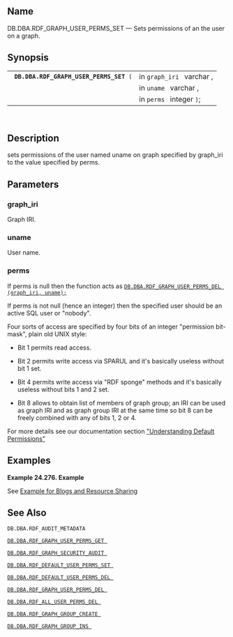 <div id="fn_rdf_graph_user_perms_set" class="refentry">

<div class="titlepage">

</div>

<div class="refnamediv">

## Name

DB.DBA.RDF_GRAPH_USER_PERMS_SET — Sets permissions of an the user on a
graph.

</div>

<div class="refsynopsisdiv">

## Synopsis

<div id="fsyn_rdf_graph_user_perms_set" class="funcsynopsis">

|                                              |                           |
|----------------------------------------------|---------------------------|
| ` `**`DB.DBA.RDF_GRAPH_USER_PERMS_SET`**` (` | in `graph_iri ` varchar , |
|                                              | in `uname ` varchar ,     |
|                                              | in `perms ` integer `)`;  |

<div class="funcprototype-spacer">

 

</div>

</div>

</div>

<div id="desc_rdf_graph_user_perms_set" class="refsect1">

## Description

sets permissions of the user named uname on graph specified by graph_iri
to the value specified by perms.

</div>

<div id="params_rdf_graph_user_perms_set" class="refsect1">

## Parameters

<div id="id101620" class="refsect2">

### graph_iri

Graph IRI.

</div>

<div id="id101623" class="refsect2">

### uname

User name.

</div>

<div id="id101626" class="refsect2">

### perms

If perms is null then the function acts as
<a href="fn_rdf_graph_user_perms_del.html" class="link"
title="DB.DBA.RDF_GRAPH_USER_PERMS_DEL"><code
class="function">DB.DBA.RDF_GRAPH_USER_PERMS_DEL (graph_iri, uname); </code></a>

If perms is not null (hence an integer) then the specified user should
be an active SQL user or "nobody".

Four sorts of access are specified by four bits of an integer
"permission bit-mask", plain old UNIX style:

<div class="itemizedlist">

- Bit 1 permits read access.

- Bit 2 permits write access via SPARUL and it's basically useless
  without bit 1 set.

- Bit 4 permits write access via "RDF sponge" methods and it's basically
  useless without bits 1 and 2 set.

- Bit 8 allows to obtain list of members of graph group; an IRI can be
  used as graph IRI and as graph group IRI at the same time so bit 8 can
  be freely combined with any of bits 1, 2 or 4.

</div>

For more details see our documentation section
<a href="rdfgraphsecurityunddefperm.html" class="link"
title="16.4.5. Understanding Default Permissions">"Understanding Default
Permissions"</a>

</div>

</div>

<div id="examples_rdf_graph_user_perms_set" class="refsect1">

## Examples

<div id="ex_rdf_graph_user_perms_set" class="example">

**Example 24.276. Example**

<div class="example-contents">

See <a href="rdfgraphsecurityintconfsec.html#rdfgraphsecurityintex"
class="link" title="Example: Blogs and Resource Sharing">Example for
Blogs and Resource Sharing</a>

</div>

</div>

  

</div>

<div id="seealso_rdf_graph_user_perms_set" class="refsect1">

## See Also

`DB.DBA.RDF_AUDIT_METADATA `

<a href="fn_rdf_graph_user_perms_get.html" class="link"
title="DB.DBA.RDF_GRAPH_USER_PERMS_GET"><code
class="function">DB.DBA.RDF_GRAPH_USER_PERMS_GET </code></a>

<a href="fn_rdf_graph_security_audit.html" class="link"
title="DB.DBA.RDF_GRAPH_SECURITY_AUDIT"><code
class="function">DB.DBA.RDF_GRAPH_SECURITY_AUDIT </code></a>

<a href="fn_rdf_default_user_perms_set.html" class="link"
title="DB.DBA.RDF_DEFAULT_USER_PERMS_SET"><code
class="function">DB.DBA.RDF_DEFAULT_USER_PERMS_SET </code></a>

<a href="fn_rdf_default_user_perms_del.html" class="link"
title="DB.DBA.RDF_DEFAULT_USER_PERMS_DEL"><code
class="function">DB.DBA.RDF_DEFAULT_USER_PERMS_DEL </code></a>

<a href="fn_rdf_graph_user_perms_del.html" class="link"
title="DB.DBA.RDF_GRAPH_USER_PERMS_DEL"><code
class="function">DB.DBA.RDF_GRAPH_USER_PERMS_DEL </code></a>

<a href="fn_rdf_all_user_perms_del.html" class="link"
title="DB.DBA.RDF_ALL_USER_PERMS_DEL"><code
class="function">DB.DBA.RDF_ALL_USER_PERMS_DEL </code></a>

<a href="fn_rdf_graph_group_create.html" class="link"
title="DB.DBA.RDF_GRAPH_GROUP_CREATE"><code
class="function">DB.DBA.RDF_GRAPH_GROUP_CREATE </code></a>

<a href="fn_rdf_graph_group_ins.html" class="link"
title="DB.DBA.RDF_GRAPH_GROUP_INS"><code
class="function">DB.DBA.RDF_GRAPH_GROUP_INS </code></a>

</div>

</div>

